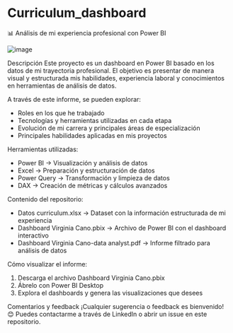 # Curriculum_dashboard

📊 Análisis de mi experiencia profesional con Power BI

![image](https://github.com/user-attachments/assets/c7ba21f7-1be5-421d-b270-95c791fb7a79)


Descripción
Este proyecto es un dashboard en Power BI basado en los datos de mi trayectoria profesional. El objetivo es presentar de manera visual y estructurada mis habilidades, experiencia laboral y conocimientos en herramientas de análisis de datos.

A través de este informe, se pueden explorar:
- Roles en los que he trabajado
- Tecnologías y herramientas utilizadas en cada etapa
- Evolución de mi carrera y principales áreas de especialización
- Principales habilidades aplicadas en mis proyectos

Herramientas utilizadas:
- Power BI → Visualización y análisis de datos
- Excel → Preparación y estructuración de datos
- Power Query → Transformación y limpieza de datos
- DAX → Creación de métricas y cálculos avanzados

Contenido del repositorio:
- Datos curriculum.xlsx → Dataset con la información estructurada de mi experiencia
- Dashboard Virginia Cano.pbix → Archivo de Power BI con el dashboard interactivo
- Dashboard Virginia Cano-data analyst.pdf → Informe filtrado para análisis de datos

Cómo visualizar el informe:
1. Descarga el archivo Dashboard Virginia Cano.pbix
2. Ábrelo con Power BI Desktop
3. Explora el dashboards y genera las visualizaciones que desees

Comentarios y feedback
¡Cualquier sugerencia o feedback es bienvenido! 😊 Puedes contactarme a través de LinkedIn o abrir un issue en este repositorio.
